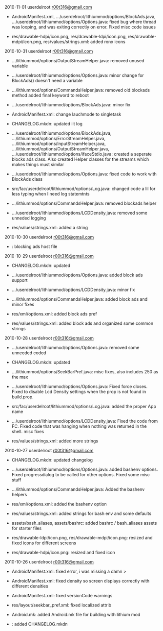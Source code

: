 2010-11-01  userdelroot <r00t316@gmail.com>

  * AndroidManifest.xml, .../userdelroot/lithiummod/options/BlockAds.java,
  .../userdelroot/lithiummod/options/Options.java: fixed bug where thread was
  looping, and was exiting correctly on error.  Fixed misc code issues

  * res/drawable-hdpi/icon.png, res/drawable-ldpi/icon.png,
  res/drawable-mdpi/icon.png, res/values/strings.xml: added ronx icons

2010-10-31  userdelroot <r00t316@gmail.com>

  * .../lithiummod/options/OutputStreamHelper.java: removed unused variable

  * .../userdelroot/lithiummod/options/Options.java: minor change for
  BlockAds() doesn't need a variable

  * .../lithiummod/options/CommandsHelper.java: removed old blockads method
  added final keyword to reboot

  * .../userdelroot/lithiummod/options/BlockAds.java: minor fix

  * AndroidManifest.xml: change lauchmode to singletask

  * CHANGELOG.mkdn: updated iit log

  * .../userdelroot/lithiummod/options/BlockAds.java,
  .../lithiummod/options/ErrorStreamHelper.java,
  .../lithiummod/options/InputStreamHelper.java,
  .../lithiummod/options/OutputStreamHelper.java,
  .../userdelroot/lithiummod/options/ifaceStdio.java: created a seperate blocks
  ads class.  Also created Helper classes for the streams which makes things
  must similar

  * .../userdelroot/lithiummod/options/Options.java: fixed code to work with
  BlockAds class

  * src/fac/userdelroot/lithiummod/options/Log.java: changed code a lil for
  less typing when I need log statemtnts

  * .../lithiummod/options/CommandsHelper.java: removed blockads helper

  * .../userdelroot/lithiummod/options/LCDDensity.java: removed some unneded
  logging

  * res/values/strings.xml: added a string

2010-10-30  userdelroot <r00t316@gmail.com>

  * : blocking ads host file

2010-10-29  userdelroot <r00t316@gmail.com>

  * CHANGELOG.mkdn: updated

  * .../userdelroot/lithiummod/options/Options.java: added block ads support

  * .../userdelroot/lithiummod/options/LCDDensity.java: minor fix

  * .../lithiummod/options/CommandsHelper.java: added block ads and minor fixes

  * res/xml/options.xml: added block ads pref

  * res/values/strings.xml: added block ads and organized some common strings

2010-10-28  userdelroot <r00t316@gmail.com>

  * .../userdelroot/lithiummod/options/Options.java: removed some unneeded
  coded

  * CHANGELOG.mkdn: updated

  * .../lithiummod/options/SeekBarPref.java: misc fixes, also includes 250 as
  the max

  * .../userdelroot/lithiummod/options/Options.java: Fixed force closes.  Fixed
  to disable Lcd Density settings when the prop is not found in build.prop.

  * src/fac/userdelroot/lithiummod/options/Log.java: added the proper App name

  * .../userdelroot/lithiummod/options/LCDDensity.java: Fixed the code from FC.
   Fixed code that was hanging when nothing was returned in the shell.  misc
  fixes

  * res/values/strings.xml: added more strings

2010-10-27  userdelroot <r00t316@gmail.com>

  * CHANGELOG.mkdn: updated changelog

  * .../userdelroot/lithiummod/options/Options.java: added bashenv options. 
  Fixed progressdialog to be called for other options. Fixed some misc stuff

  * .../lithiummod/options/CommandsHelper.java: Added the bashenv helpers

  * res/xml/options.xml: added the bashenv option

  * res/values/strings.xml: added strings for bash env and some defaults

  * assets/bash_aliases, assets/bashrc: added bashrc / bash_aliases assets for
  starter files

  * res/drawable-ldpi/icon.png, res/drawable-mdpi/icon.png: resized and fixed
  icons for different screens

  * res/drawable-hdpi/icon.png: resized and fixed icon

2010-10-26  userdelroot <r00t316@gmail.com>

  * AndroidManifest.xml: fixed error, i was missing a damn >

  * AndroidManifest.xml: fixed density so screen displays correctly with
  different densities

  * AndroidManifest.xml: fixed versionCode warnings

  * res/layout/seekbar_pref.xml: fixed localized attrib

  * Android.mk: added Android.mk file for building with lithium mod

  * : added CHANGELOG.mkdn
